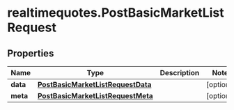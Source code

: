 # realtimequotes.PostBasicMarketListRequest

## Properties

Name | Type | Description | Notes
------------ | ------------- | ------------- | -------------
**data** | [**PostBasicMarketListRequestData**](PostBasicMarketListRequestData.md) |  | [optional] 
**meta** | [**PostBasicMarketListRequestMeta**](PostBasicMarketListRequestMeta.md) |  | [optional] 


